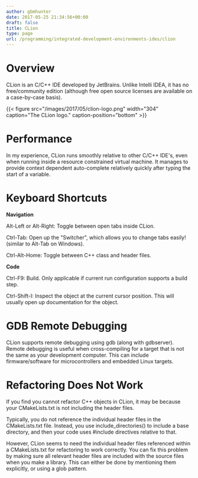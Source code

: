 ```yaml
---
author: gbmhunter
date: 2017-05-25 21:34:56+00:00
draft: false
title: CLion
type: page
url: /programming/integrated-development-environments-ides/clion
---
```


# Overview




CLion is an C/C++ IDE developed by JetBrains. Unlike Intelli IDEA, it has no free/community edition (although free open source licenses are available on a case-by-case basis).



{{< figure src="/images/2017/05/clion-logo.png" width="304" caption="The CLion logo." caption-position="bottom" >}}



# Performance




In my experience, CLion runs smoothly relative to other C/C++ IDE's, even when running inside a resource constrained virtual machine. It manages to provide context dependent auto-complete relatively quickly after typing the start of a variable.




# Keyboard Shortcuts




**Navigation**




Alt-Left or Alt-Right: Toggle between open tabs inside CLion.




Ctrl-Tab: Open up the "Switcher", which allows you to change tabs easily! (similar to Alt-Tab on Windows).




Ctrl-Alt-Home: Toggle between C++ class and header files.




**Code**




Ctrl-F9: Build. Only applicable if current run configuration supports a build step.




Ctrl-Shift-I: Inspect the object at the current cursor position. This will usually open up documentation for the object.




# GDB Remote Debugging




CLion supports remote debugging using gdb (along with gdbserver). Remote debugging is useful when cross-compiling for a target that is not the same as your development computer. This can include firmware/software for microcontrollers and embedded Linux targets.




# Refactoring Does Not Work




If you find you cannot refactor C++ objects in CLion, it may be because your CMakeLists.txt is not including the header files.




Typically, you do not reference the individual header files in the CMakeLists.txt file. Instead, you use include_directories() to include a base directory, and then your code uses #include directives relative to that.




However, CLion seems to need the individual header files referenced within a CMakeLists.txt for refactoring to work correctly. You can fix this problem by making sure all relevant header files are included with the source files when you make a library. This can either be done by mentioning them explicitly, or using a glob pattern.



